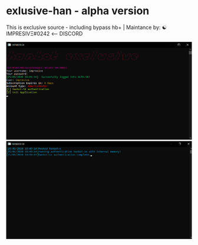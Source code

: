 # exlusive-han - alpha version
This is exclusive source - including bypass hb+ | Maintance by: ☯ IMPRESIVΞ#0242 <-- DISCORD

![proof](images/feature.png)
![proof](images/feature2.png)
